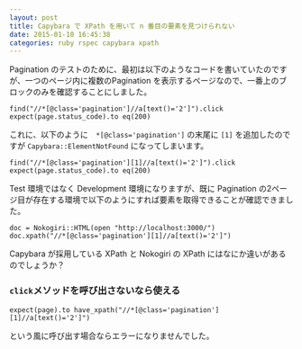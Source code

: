 ```yaml
---
layout: post
title: Capybara で XPath を用いて n 番目の要素を見つけられない
date: 2015-01-10 16:45:38
categories: ruby rspec capybara xpath
---
```

<p>Pagination のテストのために、最初は以下のようなコードを書いていたのですが、一つのページ内に複数のPagination を表示するページなので、一番上のブロックのみを確認することにしました。</p>

<pre><code>find("//*[@class='pagination']//a[text()='2']").click
expect(page.status_code).to eq(200)
</code></pre>

<p>これに、以下のように　<code>*[@class='pagination']</code> の末尾に <code>[1]</code> を追加したのですが <code>Capybara::ElementNotFound</code> になってしまいます。</p>

<pre><code>find("//*[@class='pagination'][1]//a[text()='2']").click
expect(page.status_code).to eq(200)
</code></pre>

<p>Test 環境ではなく Development 環境になりますが、既に Pagination の2ページ目が存在する環境で以下のようにすれば要素を取得できることが確認できました。</p>

<pre><code>doc = Nokogiri::HTML(open "http://localhost:3000/")
doc.xpath("//*[@class='pagination'][1]//a[text()='2']")
</code></pre>

<p>Capybara が採用している XPath と Nokogiri の XPath にはなにか違いがあるのでしょうか？</p>

<h3><code>click</code>メソッドを呼び出さないなら使える</h3>

<pre><code>expect(page).to have_xpath("//*[@class='pagination'][1]//a[text()='2']")
</code></pre>

<p>という風に呼び出す場合ならエラーになりませんでした。</p>
